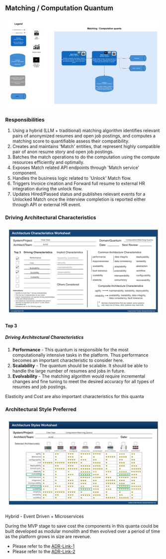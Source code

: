 ## Matching / Computation Quantum

![Image](/assets/C2_matching_quanta.jpg)

### Responsibilities

1. Using a hybrid (LLM + traditional) matching algorithm identifies relevant pairs of anonymized resumes and open job postings, and computes a matching score to quantifiable assess their compatibility.
2. Creates and maintains 'Match' entities, that represent highly compatible pair of anon resume story and open job postings.
3. Batches the match operations to do the computation using the compute resources efficiently and optimally.
4. Exposes Match related API endpoints through 'Match service' component.
5. Handles the business logic related to 'Unlock' Match flow.
6. Triggers Invoice creation and Forward full resume to external HR integration during the unlock flow.
7. Updates Hired/Passed status and publishes relevant events for a Unlocked Match once the interview completion is reported either through API or external HR event.

### Driving Architectural Characteristics

![Image](/assets/matching-arch-char-worksheet.jpg)

#### Top 3

##### Driving Architectural Characteristics

1. **Performance** - This quantum is responsible for the most computationally intensive tasks in the platform. Thus performance becomes an important characteristic to consider here.
2. **Scalability** - The quantum should be scalable. It should be able to handle the large number of resumes and jobs in future.
3. **Evolvability** - The matching algorithm would require incremental changes and fine tuning to meet the desired accuracy for all types of resumes and job postings.

Elasticity and Cost are also important characteristics for this quanta

### Architectural Style Preferred

![Image](/assets/matching-arch-style-worksheet.jpg)

Hybrid - Event Driven + Microservices

During the MVP stage to save cost the components in this quanta could be built developed as modular monolith and then evolved over a period of time as the platform grows in size are revenue.

- Please refer to the [ADR-Link-1](/ADR/adr-matching-algorithm.md)
- Please refer to the [ADR-Link-2](/ADR/adr-matching-quantum-arch-style.md)
